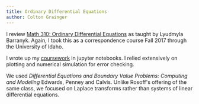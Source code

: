 ```yaml
---
title: Ordinary Differential Equations
author: Colton Grainger
---
```


I review 
[Math 310: Ordinary Differential Equations](https://web.archive.org/web/20160609171655/http://www.webpages.uidaho.edu:80/~barannyk/Teaching/Math310.html)
as taught by Lyudmyla Barranyk. Again, I took this as a correspondence course
Fall 2017 through the University of Idaho.

I wrote up my
[coursework](https://nbviewer.jupyter.org/github/coltongrainger/notebooks/tree/master/old/odes/)
in jupyter notebooks. I relied extensively on plotting and numerical simulation
for error checking.

We used *Differential Equations and Boundary Value Problems: Computing and
Modeling* Edwards, Penney and Calvis. Unlike Rosoff's offering of the same
class, we focused on Laplace transforms rather than systems of linear
differential equations.
